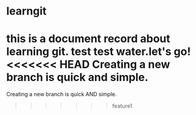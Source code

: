 # learngit
this is a document record about learning git.
test test water.let's go!
<<<<<<< HEAD
Creating a new branch is quick and simple.
=======
Creating a new branch is quick AND simple.
>>>>>>> feature1